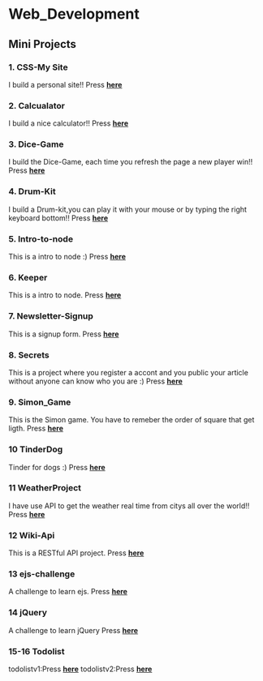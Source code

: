 # Web_Development

## Mini Projects

### 1. CSS-My Site
I build a personal site!! 
Press **[here](https://github.com/KosmasKaisaris/Web_Development/tree/main/CSS-My%20Site)**

### 2. Calcualator
I build a nice calculator!! 
Press **[here](https://github.com/KosmasKaisaris/Web_Development/blob/main/Calculator)**

### 3. Dice-Game
I build the Dice-Game, each time you refresh the page a new player win!! 
Press **[here](https://github.com/KosmasKaisaris/Web_Development/tree/main/Dice-Game)**

### 4. Drum-Kit
I build a Drum-kit,you can play it with your mouse or by typing the right keyboard bottom!! 
Press **[here](https://github.com/KosmasKaisaris/Web_Development/tree/main/Drum-Kit)**

### 5. Intro-to-node
This is a intro to node :) 
Press **[here](https://github.com/KosmasKaisaris/Web_Development/tree/main/Intro-to-node)**

### 6. Keeper
This is a intro to node.
Press **[here](https://github.com/KosmasKaisaris/Web_Development/tree/main/Keeper)**

### 7. Newsletter-Signup
This is a signup form.
Press **[here](https://github.com/KosmasKaisaris/Web_Development/tree/main/Newsletter-Signup)**

### 8. Secrets
This is a project where you register a accont and you public your article without anyone can know who you are :) 
Press **[here](https://github.com/KosmasKaisaris/Web_Development/tree/main/Secrets)**

### 9. Simon_Game
This is the Simon game. You have to remeber the order of square that get ligth.
Press **[here](https://github.com/KosmasKaisaris/Web_Development/tree/main/Simon_Game)**

### 10 TinderDog
Tinder for dogs :)
Press **[here](https://github.com/KosmasKaisaris/Web_Development/tree/main/TinderDog)**

### 11 WeatherProject
I have use API to get the weather real time from citys all over the world!!
Press **[here](https://github.com/KosmasKaisaris/Web_Development/tree/main/WeatherProject)**

### 12 Wiki-Api
This is a RESTful API project.
Press **[here](https://github.com/KosmasKaisaris/Web_Development/tree/main/Wiki-Api)**

### 13 ejs-challenge
A challenge to learn ejs.
Press **[here](https://github.com/KosmasKaisaris/Web_Development/tree/main/ejs-challenge)**

### 14 jQuery
A challenge to learn jQuery
Press **[here](https://github.com/KosmasKaisaris/Web_Development/tree/main/jQuery)**

### 15-16 Todolist
todolistv1:Press **[here](https://github.com/KosmasKaisaris/Web_Development/tree/main/todolist-v1)**
todolistv2:Press **[here](https://github.com/KosmasKaisaris/Web_Development/tree/main/todolist-v2)**

